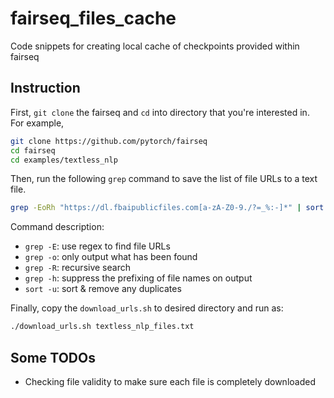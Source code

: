 # fairseq_files_cache
Code snippets for creating local cache of checkpoints provided within fairseq

## Instruction

First, `git clone` the fairseq and `cd` into directory that you're interested in. For example,
```bash
git clone https://github.com/pytorch/fairseq
cd fairseq
cd examples/textless_nlp
```

Then, run the following `grep` command to save the list of file URLs to a text file.

```bash
grep -EoRh "https://dl.fbaipublicfiles.com[a-zA-Z0-9./?=_%:-]*" | sort -u > ~/textless_nlp_files.txt
```

Command description:
- `grep -E`: use regex to find file URLs
- `grep -o`: only output what has been found
- `grep -R`: recursive search
- `grep -h`: suppress the prefixing of file names on output
- `sort -u`: sort & remove any duplicates

Finally, copy the `download_urls.sh` to desired directory and run as:

```bash
./download_urls.sh textless_nlp_files.txt
```

## Some TODOs

- Checking file validity to make sure each file is completely downloaded
